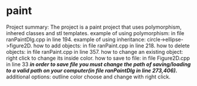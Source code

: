 # paint
Project summary:
The project is a paint project that uses polymorphism, inhered classes and stl templates.
example of using polymorphism: in file ranPaintDlg.cpp in line 194.
example of using inheritance: circle->ellipse->figure2D. 
how to add objects: in file ranPaint.cpp in line 218.
how to delete objects: in file ranPaint.cpp in line 357.
how to change an existing object: right click to change its inside color.
how to save to file: in file Figure2D.cpp in line 33
 ***in order to save file you must change the path of saving/loading to a valid path on your computer(in file ranPaintDlg in line 273,406).***
additional options: outline color choose and change with right click. 
